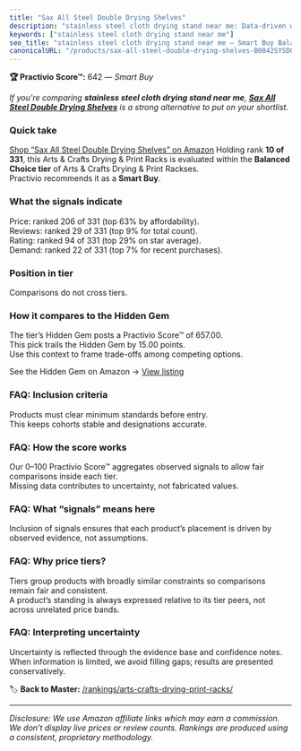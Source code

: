 ```yaml
---
title: "Sax All Steel Double Drying Shelves"
description: "stainless steel cloth drying stand near me: Data-driven within Balanced Choice ranking using the Practivio Score™. Positioned by quality, value, demand, findab…"
keywords: ["stainless steel cloth drying stand near me"]
seo_title: "stainless steel cloth drying stand near me — Smart Buy Balanced Choice (2025)"
canonicalURL: "/products/sax-all-steel-double-drying-shelves-B0042SYSDG/"
---
```


**🏆 Practivio Score™:** 642 — _Smart Buy_


*If you're comparing **stainless steel cloth drying stand near me**, **[Sax All Steel Double Drying Shelves](https://www.amazon.com/dp/B0042SYSDG?tag=practivio-20)** is a strong alternative to put on your shortlist.*
### Quick take
[Shop “Sax All Steel Double Drying Shelves” on Amazon](https://www.amazon.com/dp/B0042SYSDG?tag=practivio-20)
Holding rank **10 of 331**, this Arts & Crafts Drying & Print Racks is evaluated within the **Balanced Choice tier** of Arts & Crafts Drying & Print Rackses.  
Practivio recommends it as a **Smart Buy**.

### What the signals indicate
Price: ranked 206 of 331 (top 63% by affordability).  
Reviews: ranked 29 of 331 (top 9% for total count).  
Rating: ranked 94 of 331 (top 29% on star average).  
Demand: ranked 22 of 331 (top 7% for recent purchases).

### Position in tier
Comparisons do not cross tiers.

### How it compares to the Hidden Gem
The tier’s Hidden Gem posts a Practivio Score™ of 657.00.  
This pick trails the Hidden Gem by 15.00 points.  
Use this context to frame trade-offs among competing options.  

See the Hidden Gem on Amazon → [View listing](https://www.amazon.com/dp/B0BXSXT58D?tag=practivio-20)

### FAQ: Inclusion criteria
Products must clear minimum standards before entry.  
This keeps cohorts stable and designations accurate.

### FAQ: How the score works
Our 0–100 Practivio Score™ aggregates observed signals to allow fair comparisons inside each tier.  
Missing data contributes to uncertainty, not fabricated values.

### FAQ: What “signals” means here
Inclusion of signals ensures that each product’s placement is driven by observed evidence, not assumptions.

### FAQ: Why price tiers?
Tiers group products with broadly similar constraints so comparisons remain fair and consistent.  
A product’s standing is always expressed relative to its tier peers, not across unrelated price bands.

### FAQ: Interpreting uncertainty
Uncertainty is reflected through the evidence base and confidence notes.  
When information is limited, we avoid filling gaps; results are presented conservatively.


🏷️ **Back to Master:** [/rankings/arts-crafts-drying-print-racks/](/rankings/arts-crafts-drying-print-racks/)

---
_Disclosure: We use Amazon affiliate links which may earn a commission. We don’t display live prices or review counts. Rankings are produced using a consistent, proprietary methodology._
